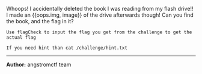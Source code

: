 Whoops! I accidentally deleted the book I was reading from my flash drive!! I made an {{oops.img, image}} of the drive afterwards though! Can you find the book, and the flag in it?

`Use flagCheck to input the flag you get from the challenge to get the actual flag`

`If you need hint than cat /challenge/hint.txt`

---
**Author:** angstromctf team